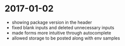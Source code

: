 # 2017-01-02
- showing package version in the header
- fixed blank inputs and deleted unnecessary inputs
- made forms more intuitive through autocomplete
- allowed storage to be posted along with env samples
